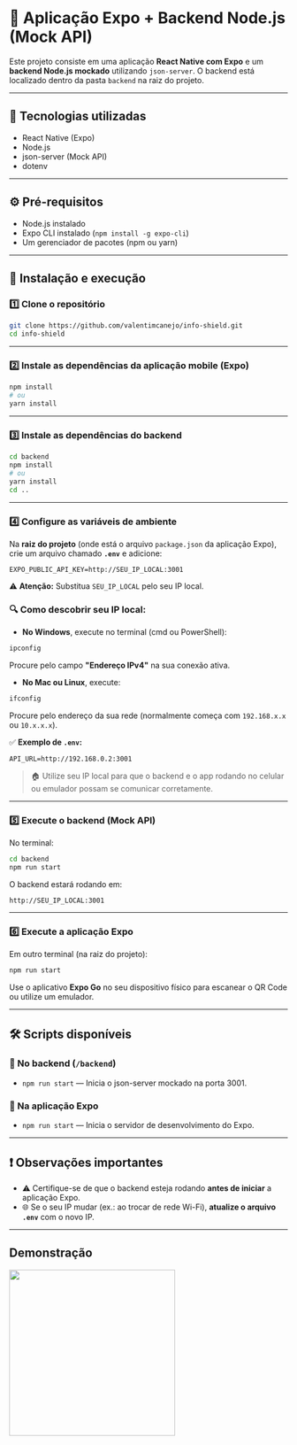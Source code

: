 
# 📱 Aplicação Expo + Backend Node.js (Mock API)

Este projeto consiste em uma aplicação **React Native com Expo** e um **backend Node.js mockado** utilizando `json-server`. O backend está localizado dentro da pasta `backend` na raiz do projeto.

---

## 🚀 Tecnologias utilizadas

- React Native (Expo)
- Node.js
- json-server (Mock API)
- dotenv

---

## ⚙️ Pré-requisitos

- Node.js instalado
- Expo CLI instalado (`npm install -g expo-cli`)
- Um gerenciador de pacotes (npm ou yarn)

---

## 🔧 Instalação e execução

### 1️⃣ Clone o repositório

```bash
git clone https://github.com/valentimcanejo/info-shield.git
cd info-shield
```

---

### 2️⃣ Instale as dependências da aplicação mobile (Expo)

```bash
npm install
# ou
yarn install
```

---

### 3️⃣ Instale as dependências do backend

```bash
cd backend
npm install
# ou
yarn install
cd ..
```

---

### 4️⃣ Configure as variáveis de ambiente

Na **raiz do projeto** (onde está o arquivo `package.json` da aplicação Expo), crie um arquivo chamado **`.env`** e adicione:

```
EXPO_PUBLIC_API_KEY=http://SEU_IP_LOCAL:3001
```

⚠️ **Atenção:** Substitua `SEU_IP_LOCAL` pelo seu IP local.

### 🔍 Como descobrir seu IP local:

- **No Windows**, execute no terminal (cmd ou PowerShell):

```bash
ipconfig
```

Procure pelo campo **"Endereço IPv4"** na sua conexão ativa.

- **No Mac ou Linux**, execute:

```bash
ifconfig
```

Procure pelo endereço da sua rede (normalmente começa com `192.168.x.x` ou `10.x.x.x`).

✅ **Exemplo de `.env`:**

```
API_URL=http://192.168.0.2:3001
```

> 🏠 Utilize seu IP local para que o backend e o app rodando no celular ou emulador possam se comunicar corretamente.

---

### 5️⃣ Execute o backend (Mock API)

No terminal:

```bash
cd backend
npm run start
```

O backend estará rodando em:

```
http://SEU_IP_LOCAL:3001
```

---

### 6️⃣ Execute a aplicação Expo

Em outro terminal (na raiz do projeto):

```bash
npm run start
```

Use o aplicativo **Expo Go** no seu dispositivo físico para escanear o QR Code ou utilize um emulador.

---

## 🛠 Scripts disponíveis

### 🔹 No backend (`/backend`)

- `npm run start` — Inicia o json-server mockado na porta 3001.

### 🔸 Na aplicação Expo

- `npm run start` — Inicia o servidor de desenvolvimento do Expo.

---

## ❗ Observações importantes

- ⚠️ Certifique-se de que o backend esteja rodando **antes de iniciar** a aplicação Expo.
- 🌐 Se o seu IP mudar (ex.: ao trocar de rede Wi-Fi), **atualize o arquivo `.env`** com o novo IP.

---

## Demonstração
<img src="./assets/demo.gif" width="300"/>


